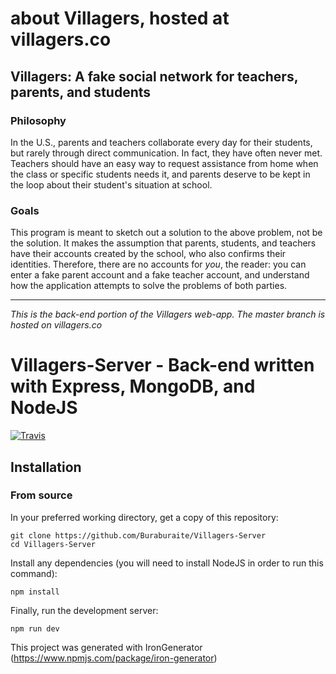 # about Villagers, hosted at villagers.co

## Villagers: A fake social network for teachers, parents, and students

### Philosophy
In the U.S., parents and teachers collaborate every day for their students, but rarely through direct communication. In fact, they have often never met. Teachers should have an easy way to request assistance from home when the class or specific students needs it, and parents deserve to be kept in the loop about their student's situation at school.

### Goals
This program is meant to sketch out a solution to the above problem, not be the solution. It makes the assumption that parents, students, and teachers have their accounts created by the school, who also confirms their identities. Therefore, there are no accounts for <i>you</i>, the reader: you can enter a fake parent account and a fake teacher account, and understand how the application attempts to solve the problems of both parties.

---

<i>This is the back-end portion of the Villagers web-app. The master branch is hosted on villagers.co</i>

# Villagers-Server - Back-end written with Express, MongoDB, and NodeJS
[![Travis](https://img.shields.io/travis/rust-lang/rust.svg?style=flat-square)](https://github.com/Buraburaite/Villagers-Client)

## Installation
### From source
In your preferred working directory, get a copy of this repository:<br>
```
git clone https://github.com/Buraburaite/Villagers-Server
cd Villagers-Server
```
Install any dependencies (you will need to install NodeJS in order to run this command):<br>
```
npm install
```
Finally, run the development server:<br>
```
npm run dev
```


This project was generated with IronGenerator (https://www.npmjs.com/package/iron-generator)
